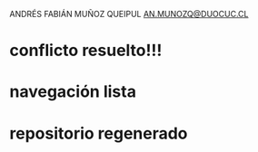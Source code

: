 ANDRÉS FABIÁN MUÑOZ QUEIPUL
AN.MUNOZQ@DUOCUC.CL

# conflicto resuelto!!!

# navegación lista

# repositorio regenerado